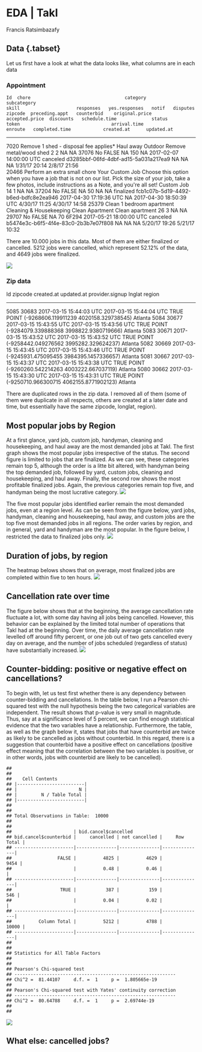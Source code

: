 # EDA | Takl
Francis Ratsimbazafy  



## Data {.tabset}

Let us first have a look at what the data looks like, what columns are in each data

### Appointment

    Id  chore                                   category                  subcategory                                                                                                                                                         skill                     responses   yes.responses   notif   disputes   zipcode  preceding.appt   counterbid    original.price   accepted.price  discounts   schedule.time             status      token                                  arrival.time              enroute   completed.time            created.at      updated.at    
------  --------------------------------------  ------------------------  ------------------------------------------------------------------------------------------------------------------------------------------------------------------  -----------------------  ----------  --------------  ------  ---------  --------  ---------------  -----------  ---------------  ---------------  ----------  ------------------------  ----------  -------------------------------------  ------------------------  --------  ------------------------  --------------  --------------
  7020  Remove 1 shed - disposal fee applies*   Haul away                 Outdoor                                                                                                                                                             Remove metal/wood shed            2               2      NA         NA     37076  No               FALSE                     NA              150  NA          2017-02-07 14:00:00 UTC   canceled    d3285bbf-06fd-4dbf-ad15-5a031a217ea9   NA                        NA        NA                        1/31/17 20:14   2/8/17 21:56  
 20466  Perform an extra small chore            Your Custom Job           Choose this option when you have a job that is not on our list. Pick the size of your job, take a few photos, include instructions as a Note, and you're all set!   Custom Job                       14               1      NA         NA     37204  No               FALSE                     NA               50  NA          NA                        finalized   fcb1c07b-5d19-4492-b6ed-bdfc8e2ea946   2017-04-30 17:19:36 UTC   NA        2017-04-30 18:50:39 UTC   4/30/17 11:25   4/30/17 14:58 
 25379  Clean 1 bedroom apartment               Cleaning & Housekeeping   Clean Apartment                                                                                                                                                     Clean apartment                  26               3      NA         NA     29707  No               FALSE                     NA               70  6F294       2017-05-21 18:00:00 UTC   canceled    b5474e3c-b6f5-4f4e-83c0-2b3b7e07f808   NA                        NA        NA                        5/20/17 19:26   5/21/17 10:32 

There are 10.000 jobs in this data. Most of them are either finalized or cancelled. 5212 jobs were cancelled, which represent 52.12% of the data, and 4649 jobs were finalized. 

![](EDA_files/figure-html/unnamed-chunk-1-1.png)<!-- -->





### Zip data

   Id   zipcode  created.at                updated.at                provider.signup   lnglat                                          region  
-----  --------  ------------------------  ------------------------  ----------------  ----------------------------------------------  --------
 5085     30683  2017-03-15 15:44:03 UTC   2017-03-15 15:44:04 UTC   TRUE              POINT (-9268606.119911239 4020158.329738545)    Atlanta 
 5084     30677  2017-03-15 15:43:55 UTC   2017-03-15 15:43:56 UTC   TRUE              POINT (-9284079.339888368 3998822.9380719666)   Atlanta 
 5083     30671  2017-03-15 15:43:52 UTC   2017-03-15 15:43:52 UTC   TRUE              POINT (-9258442.049276562 3995282.329624237)    Atlanta 
 5082     30669  2017-03-15 15:43:45 UTC   2017-03-15 15:43:46 UTC   TRUE              POINT (-9245931.475095455 3984395.1457336657)   Atlanta 
 5081     30667  2017-03-15 15:43:37 UTC   2017-03-15 15:43:38 UTC   TRUE              POINT (-9260260.542214263 4003222.667037119)    Atlanta 
 5080     30662  2017-03-15 15:43:30 UTC   2017-03-15 15:43:31 UTC   TRUE              POINT (-9250710.966300715 4062155.8771902123)   Atlanta 

There are duplicated rows in the zip data. I removed all of them (some of them were duplicate in all respects, others are created at a later date and time, but essentially have the same zipcode, longlat, region).

## Most popular jobs by Region
At a first glance, yard job, custom job, handyman, cleaning and housekeeping, and haul away are the most demanded jobs at Takl. The first graph shows the most popular jobs irrespective of the status. The second figure is limited to jobs that are finalized. As we can see, these categories remain top 5, although the order is a litte bit altered, with handyman being the top demanded job, followed by yard, custom jobs, cleaning and housekeeping, and haul away. Finally, the second row shows the most profitable finalized jobs. Again, the previous categories remain top five, and handyman being the most lucrative category.
![](EDA_files/figure-html/unnamed-chunk-3-1.png)<!-- -->

The five most popular jobs identified earlier remain the most demanded jobs, even at a region level. As can be seen from the figure below, yard jobs, handyman, cleaning and housekeeping, haul away, and custom jobs are the top five most demanded jobs in all regions. The order varies by region, and in general, yard and handyman are the most popular. In the figure below, I restricted the data to finalized jobs only.
![](EDA_files/figure-html/unnamed-chunk-4-1.png)<!-- -->

## Duration of jobs, by region
The heatmap belows shows that on average, most finalized jobs are completed within five to ten hours.
![](EDA_files/figure-html/unnamed-chunk-5-1.png)<!-- -->

## Cancellation rate over time
The figure below shows that at the beginning, the average cancellation rate fluctuate a lot, with some day having all jobs being cancelled. However, this behavior can be explained by the limited total number of operations that Takl had at the beginning. Over time, the daily average cancellation rate levelled off around fifty percent, or one job out of two gets cancelled every day on average, and the number of jobs scheduled (regardless of status) have substantially increased.
![](EDA_files/figure-html/unnamed-chunk-6-1.png)<!-- -->

## Counter-bidding: positive or negative effect on cancellations?
To begin with, let us test first whether there is any dependency between counter-bidding and cancellations. In the table below, I run a Pearson chi-squared test with the null hypothesis being the two categorical variables are independent. The result shows that p-value is very small in magnitude. Thus, say at a significance level of 5 percent, we can find enough statistical evidence that the two variables have a relationship. Furthermore, the table, as well as the graph below it, states that jobs that have counterbid are twice as likely to be cancelled as jobs without counterbid. In this regard, there is a suggestion that counterbid have a positive effect on cancellations (positive effect meaning that the correlation between the two variables is positive, or in other words, jobs with counterbid are likely to be cancelled).


```
## 
##  
##    Cell Contents
## |-------------------------|
## |                       N |
## |         N / Table Total |
## |-------------------------|
## 
##  
## Total Observations in Table:  10000 
## 
##  
##                       | bid.cancel$cancelled 
## bid.cancel$counterbid |     cancelled | not cancelled |     Row Total | 
## ----------------------|---------------|---------------|---------------|
##                 FALSE |          4825 |          4629 |          9454 | 
##                       |          0.48 |          0.46 |               | 
## ----------------------|---------------|---------------|---------------|
##                  TRUE |           387 |           159 |           546 | 
##                       |          0.04 |          0.02 |               | 
## ----------------------|---------------|---------------|---------------|
##          Column Total |          5212 |          4788 |         10000 | 
## ----------------------|---------------|---------------|---------------|
## 
##  
## Statistics for All Table Factors
## 
## 
## Pearson's Chi-squared test 
## ------------------------------------------------------------
## Chi^2 =  81.44107     d.f. =  1     p =  1.805665e-19 
## 
## Pearson's Chi-squared test with Yates' continuity correction 
## ------------------------------------------------------------
## Chi^2 =  80.64788     d.f. =  1     p =  2.69744e-19 
## 
## 
```

![](EDA_files/figure-html/unnamed-chunk-8-1.png)<!-- -->

## What else: cancelled jobs?


